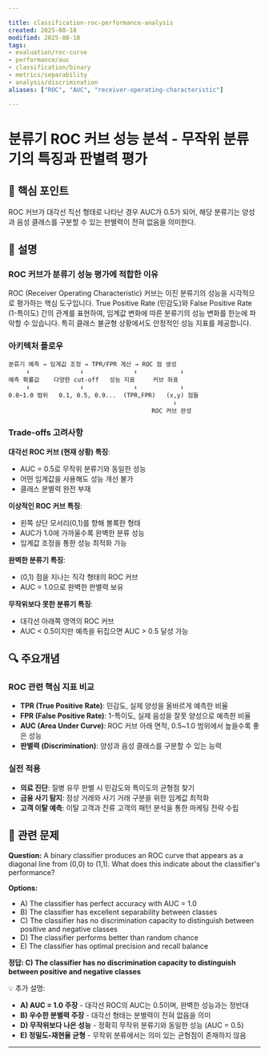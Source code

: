 ```yaml
---

title: classification-roc-performance-analysis
created: 2025-08-18
modified: 2025-08-18
tags:
- evaluation/roc-curve
- performance/auc
- classification/binary
- metrics/separability
- analysis/discrimination
aliases: ["ROC", "AUC", "receiver-operating-characteristic"]

---
```


# 분류기 ROC 커브 성능 분석 - 무작위 분류기의 특징과 판별력 평가

## 🎯 핵심 포인트

ROC 커브가 대각선 직선 형태로 나타난 경우 AUC가 0.5가 되어, 해당 분류기는 양성과 음성 클래스를 구분할 수 있는 판별력이 전혀 없음을 의미한다.

## 📝 설명

### ROC 커브가 분류기 성능 평가에 적합한 이유

ROC (Receiver Operating Characteristic) 커브는 이진 분류기의 성능을 시각적으로 평가하는 핵심 도구입니다. True Positive Rate (민감도)와 False Positive Rate (1-특이도) 간의 관계를 표현하여, 임계값 변화에 따른 분류기의 성능 변화를 한눈에 파악할 수 있습니다. 특히 클래스 불균형 상황에서도 안정적인 성능 지표를 제공합니다.

### 아키텍처 플로우

```
분류기 예측 → 임계값 조정 → TPR/FPR 계산 → ROC 점 생성
     ↓              ↓              ↓            ↓
예측 확률값    다양한 cut-off   성능 지표     커브 좌표
     ↓              ↓              ↓            ↓
0.0~1.0 범위   0.1, 0.5, 0.9...  (TPR,FPR)   (x,y) 점들
                                              ↓
                                        ROC 커브 완성
```

### Trade-offs 고려사항

**대각선 ROC 커브 (현재 상황) 특징**:
- AUC = 0.5로 무작위 분류기와 동일한 성능
- 어떤 임계값을 사용해도 성능 개선 불가
- 클래스 분별력 완전 부재

**이상적인 ROC 커브 특징**:
- 왼쪽 상단 모서리(0,1)를 향해 볼록한 형태
- AUC가 1.0에 가까울수록 완벽한 분류 성능
- 임계값 조정을 통한 성능 최적화 가능

**완벽한 분류기 특징**:
- (0,1) 점을 지나는 직각 형태의 ROC 커브
- AUC = 1.0으로 완벽한 판별력 보유

**무작위보다 못한 분류기 특징**:
- 대각선 아래쪽 영역의 ROC 커브
- AUC < 0.5이지만 예측을 뒤집으면 AUC > 0.5 달성 가능

## 🔍 주요개념

### ROC 관련 핵심 지표 비교

- **TPR (True Positive Rate)**: 민감도, 실제 양성을 올바르게 예측한 비율
- **FPR (False Positive Rate)**: 1-특이도, 실제 음성을 잘못 양성으로 예측한 비율
- **AUC (Area Under Curve)**: ROC 커브 아래 면적, 0.5~1.0 범위에서 높을수록 좋은 성능
- **판별력 (Discrimination)**: 양성과 음성 클래스를 구분할 수 있는 능력

### 실전 적용

- **의료 진단**: 질병 유무 판별 시 민감도와 특이도의 균형점 찾기
- **금융 사기 탐지**: 정상 거래와 사기 거래 구분을 위한 임계값 최적화
- **고객 이탈 예측**: 이탈 고객과 잔류 고객의 패턴 분석을 통한 마케팅 전략 수립

## 📝 관련 문제

**Question:** A binary classifier produces an ROC curve that appears as a diagonal line from (0,0) to (1,1). What does this indicate about the classifier's performance?

**Options:**

- A) The classifier has perfect accuracy with AUC = 1.0
- B) The classifier has excellent separability between classes
- C) The classifier has no discrimination capacity to distinguish between positive and negative classes
- D) The classifier performs better than random chance
- E) The classifier has optimal precision and recall balance

**정답: C) The classifier has no discrimination capacity to distinguish between positive and negative classes**

💡 추가 설명:

- **A) AUC = 1.0 주장** - 대각선 ROC의 AUC는 0.5이며, 완벽한 성능과는 정반대
- **B) 우수한 분별력 주장** - 대각선 형태는 분별력이 전혀 없음을 의미
- **D) 무작위보다 나은 성능** - 정확히 무작위 분류기와 동일한 성능 (AUC = 0.5)
- **E) 정밀도-재현율 균형** - 무작위 분류에서는 의미 있는 균형점이 존재하지 않음

---